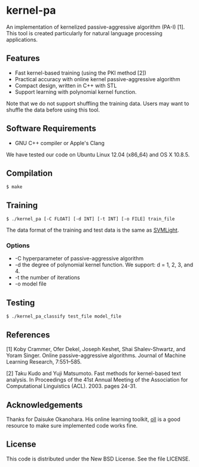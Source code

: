 kernel-pa
=========

An implementation of kernelized passive-aggressive algorithm (PA-I) [1].
This tool is created particularly for natural language processing applications.

## Features

- Fast kernel-based training (using the PKI method [2])
- Practical accuracy with online kernel passive-aggressive algorithm
- Compact design, written in C++ with STL
- Support learning with polynomial kernel function.

Note that we do not support shuffling the training data. Users may
want to shuffle the data before using this tool.

## Software Requirements

- GNU C++ compiler or Apple's Clang

We have tested our code on Ubuntu Linux 12.04 (x86_64) and OS X 10.8.5.

## Compilation

    $ make

## Training

    $ ./kernel_pa [-C FLOAT] [-d INT] [-t INT] [-o FILE] train_file

The data format of the training and test data is the same as [SVMLight](http://svmlight.joachims.org/).

### Options

- -C hyperparameter of passive-aggressive algorithm
- -d the degree of polynomial kernel function. We support: d = 1, 2, 3, and 4.
- -t the number of iterations
- -o model file

## Testing

    $ ./kernel_pa_classify test_file model_file

## References

[1] Koby Crammer, Ofer Dekel, Joseph Keshet, Shai Shalev-Shwartz, and Yoram Singer. Online passive-aggressive algorithms. Journal of Machine Learning Research, 7:551–585.

[2] Taku Kudo and Yuji Matsumoto. Fast methods for kernel-based text analysis. In Proceedings of the 41st Annual Meeting of the Association for Computational Linguistics (ACL). 2003. pages 24-31.

## Acknowledgements

Thanks for Daisuke Okanohara. His online learning toolkit, [oll](https://code.google.com/p/oll/) is a good resource to make sure implemented code works fine.

## License

This code is distributed under the New BSD License. See the file LICENSE.
